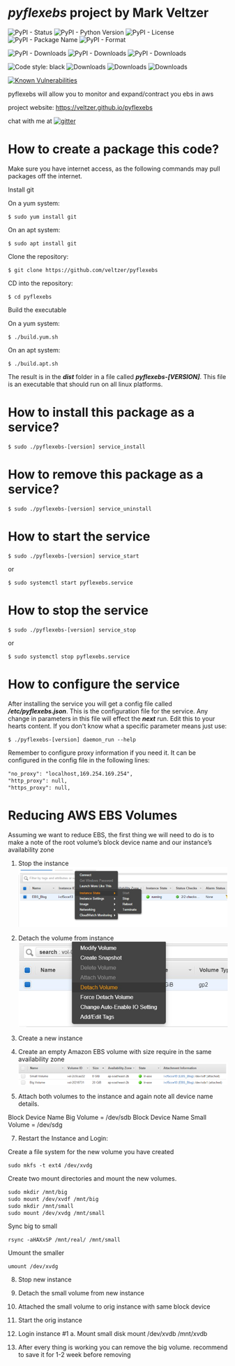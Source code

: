 
# *pyflexebs* project by Mark Veltzer

![PyPI - Status](https://img.shields.io/pypi/status/pyflexebs)
![PyPI - Python Version](https://img.shields.io/pypi/pyversions/pyflexebs)
![PyPI - License](https://img.shields.io/pypi/l/pyflexebs)
![PyPI - Package Name](https://img.shields.io/pypi/v/pyflexebs)
![PyPI - Format](https://img.shields.io/pypi/format/pyflexebs)

![PyPI - Downloads](https://img.shields.io/pypi/dd/pyflexebs)
![PyPI - Downloads](https://img.shields.io/pypi/dw/pyflexebs)
![PyPI - Downloads](https://img.shields.io/pypi/dm/pyflexebs)

![Code style: black](https://img.shields.io/badge/code%20style-black-000000.svg)
![Downloads](https://pepy.tech/badge/pyflexebs)
![Downloads](https://pepy.tech/badge/pyflexebs/month)
![Downloads](https://pepy.tech/badge/pyflexebs/week)

[![Known Vulnerabilities](https://snyk.io/test/github/veltzer/pyflexebs/badge.svg?targetFile=requirements.txt)](https://snyk.io/test/github/veltzer/pyflexebs?targetFile=requirements.txt)



pyflexebs will allow you to monitor and expand/contract you ebs in aws

project website: <https://veltzer.github.io/pyflexebs>

chat with me at [![gitter](https://badges.gitter.im/Join%20Chat.svg)](https://gitter.im/veltzer/mark.veltzer)

# How to create a package this code?

Make sure you have internet access, as the following commands may pull packages off the internet.

Install git

On a yum system:

    $ sudo yum install git

On an apt system:

    $ sudo apt install git

Clone the repository:

    $ git clone https://github.com/veltzer/pyflexebs

CD into the repository:

    $ cd pyflexebs

Build the executable

On a yum system:

    $ ./build.yum.sh

On an apt system:
    
    $ ./build.apt.sh

The result is in the ***dist*** folder in a file called ***pyflexebs-[VERSION]***.
This file is an executable that should run on all linux platforms.


# How to install this package as a service?

    $ sudo ./pyflexebs-[version] service_install


# How to remove this package as a service?

    $ sudo ./pyflexebs-[version] service_uninstall


# How to start the service

    $ sudo ./pyflexebs-[version] service_start

or

    $ sudo systemctl start pyflexebs.service


# How to stop the service
    
    $ sudo ./pyflexebs-[version] service_stop

or

    $ sudo systemctl stop pyflexebs.service


# How to configure the service

After installing the service you will get a config file called ***/etc/pyflexebs.json***.
This is the configuration file for the service. Any change in parameters in this file
will effect the ***next*** run. Edit this to your hearts content. If you don't know what
a specific parameter means just use:

    $ ./pyflexebs-[version] daemon_run --help


Remember to configure proxy information if you need it. It can be configured in the config
file in the following lines:

    "no_proxy": "localhost,169.254.169.254",
    "http_proxy": null,
    "https_proxy": null,


# Reducing AWS EBS Volumes

Assuming we want to reduce EBS, the first thing we will need to do is to make a note of the root volume’s block device name and our instance’s availability zone

1. Stop the instance
![stop_instance](images/stop_instance.png)  
2. Detach the volume from instance
![detach_volume](images/detach_volume.png)  
3. Create a new instance

5. Create an empty Amazon EBS volume with size require in the same availability zone
![volume](images/volume.png)  

6. Attach both volumes to the instance and again note all device name details.

Block Device Name Big Volume = /dev/sdb
Block Device Name Small Volume = /dev/sdg

7. Restart the Instance and Login:

Create a file system for the new volume you have created
```
sudo mkfs -t ext4 /dev/xvdg
```
Create two mount directories and mount the new volumes.
```
sudo mkdir /mnt/big
sudo mount /dev/xvdf /mnt/big
sudo mkdir /mnt/small
sudo mount /dev/xvdg /mnt/small
```
Sync big to small
```
rsync -aHAXxSP /mnt/real/ /mnt/small
```
Umount the smaller
```
umount /dev/xvdg
```
8.	Stop new instance

9.	Detach the small volume from new instance

10.	Attached the small volume to orig instance with same block device

11.	Start the orig instance

12.	Login instance #1
a.	Mount small disk
mount  /dev/xvdb /mnt/xvdb

13. After every thing is working you can remove the big volume. recommend to save it for 1-2 week before removing


